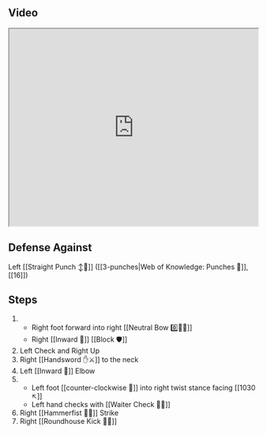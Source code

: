 ## Video

<iframe src="https://www.youtube.com/embed/uGtlfiYATKY" width="100%" height="400"></iframe>

## Defense Against

Left [[Straight Punch ↕️👊]] ([[3-punches|Web of Knowledge: Punches 👊]], [[16]])
## Steps

1. - Right foot forward into right [[Neutral Bow 0️⃣🧍‍♂️]]
    - Right [[Inward 🔽]] [[Block 🛡️]]
2. Left Check and Right Up
3. Right [[Handsword ✋⚔️]] to the neck
4. Left [[Inward 🔽]] Elbow
5. - Left foot [[counter-clockwise 🔄]] into right twist stance facing [[1030 ↖️]] 
    - Left hand checks with [[Waiter Check 🧑‍🍳]]
6. Right [[Hammerfist 🔨✊]] Strike
7. Right [[Roundhouse Kick 🔄🦵]]